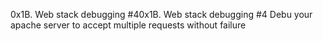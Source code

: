 0x1B. Web stack debugging #40x1B. Web stack debugging #4
Debu your apache server to accept multiple requests without failure
